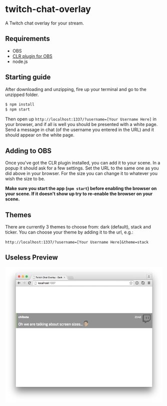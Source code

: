 # twitch-chat-overlay

A Twitch chat overlay for your stream.

## Requirements

- OBS
- [CLR plugin for OBS](https://obsproject.com/forum/resources/clr-browser-source-plugin.22/)
- node.js

## Starting guide

After downloading and unzipping, fire up your terminal and go to the unzipped folder.

```bash
$ npm install
$ npm start
```

Then open up `http://localhost:1337/?username=[Your Username Here]` in your browser, and if all is well you should be presented with a white page. Send a message in chat (of the username you entered in the URL) and it should appear on the white page.

## Adding to OBS

Once you've got the CLR plugin installed, you can add it to your scene. In a popup it should ask for a few settings. Set the URL to the same one as you did above in your browser. For the size you can change it to whatever you wish the size to be.

**Make sure you start the app (`npm start`) before enabling the browser on your scene. If it doesn't show up try to re-enable the browser on your scene.**

## Themes

There are currently 3 themes to choose from: dark (default), stack and ticker. You can choose your theme by adding it to the url, e.g.:

`http://localhost:1337/?username=[Your Username Here]&theme=stack`

## Useless Preview

![preview](preview.png)
